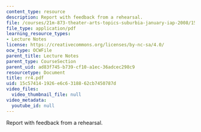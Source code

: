 ```yaml
---
content_type: resource
description: Report with feedback from a rehearsal.
file: /courses/21m-873-theater-arts-topics-suburbia-january-iap-2008/15c574141926e6c6318862cb7450787d_rr4.pdf
file_type: application/pdf
learning_resource_types:
- Lecture Notes
license: https://creativecommons.org/licenses/by-nc-sa/4.0/
ocw_type: OCWFile
parent_title: Lecture Notes
parent_type: CourseSection
parent_uid: ad83f745-b739-cf10-a1ec-36adcec298c9
resourcetype: Document
title: rr4.pdf
uid: 15c57414-1926-e6c6-3188-62cb7450787d
video_files:
  video_thumbnail_file: null
video_metadata:
  youtube_id: null
---
```

Report with feedback from a rehearsal.